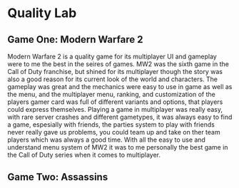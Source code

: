 # Quality Lab

## Game One: Modern Warfare 2
Modern Warfare 2 is a quality game for its multiplayer UI and gameplay were to me the best in the seires of games. MW2 was the sixth game in the Call of Duty franchise, but shined for its multiplayer though the story was also a good reason for its current look of the world and characters. The gameplay was great and the mechanics were easy to use in game as well as the menu, and the multiplayer menu, ranking, and customization of the players gamer card was full of different variants and options, that players could express themselves. Playing a game in multiplayer was really easy, with rare server crashes and different gametypes, it was always easy to find a game, espesially with friends, the parties system to play with friends never really gave us problems, you could team up and take on ther team players which was always a good time. With all the easy to use and understand menu system of MW2 it was to me personally the best game in the Call of Duty series when it comes to multiplayer.

## Game Two: Assassins 
